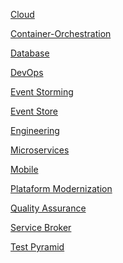 [Cloud]()

[Container-Orchestration]()

[Database]()

[DevOps]()

[Event Storming]()

[Event Store]()

[Engineering]()

[Microservices]()

[Mobile]()

[Plataform Modernization]()

[Quality Assurance]()

[Service Broker]()

[Test Pyramid]()
